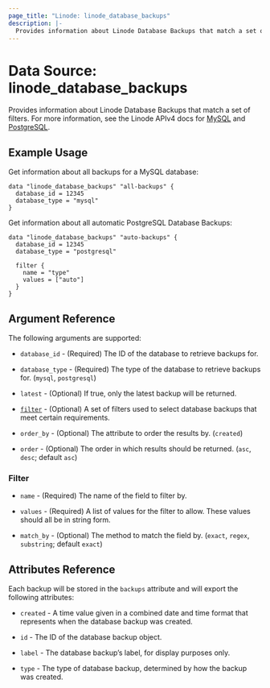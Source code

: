 ```yaml
---
page_title: "Linode: linode_database_backups"
description: |-
  Provides information about Linode Database Backups that match a set of filters.
---
```


# Data Source: linode\_database\_backups

Provides information about Linode Database Backups that match a set of filters.
For more information, see the Linode APIv4 docs for [MySQL](https://techdocs.akamai.com/linode-api/reference/get-databases-mysql-instance-backups) and [PostgreSQL](https://techdocs.akamai.com/linode-api/reference/get-databases-postgre-sql-instance-backups).

## Example Usage

Get information about all backups for a MySQL database:

```hcl
data "linode_database_backups" "all-backups" {
  database_id = 12345
  database_type = "mysql"
}
```

Get information about all automatic PostgreSQL Database Backups:

```hcl
data "linode_database_backups" "auto-backups" {
  database_id = 12345
  database_type = "postgresql"
  
  filter {
    name = "type"
    values = ["auto"]
  }
}
```

## Argument Reference

The following arguments are supported:

* `database_id` - (Required) The ID of the database to retrieve backups for.

* `database_type` - (Required) The type of the database to retrieve backups for. (`mysql`, `postgresql`)

* `latest` - (Optional) If true, only the latest backup will be returned.

* [`filter`](#filter) - (Optional) A set of filters used to select database backups that meet certain requirements.

* `order_by` - (Optional) The attribute to order the results by. (`created`)

* `order` - (Optional) The order in which results should be returned. (`asc`, `desc`; default `asc`)

### Filter

* `name` - (Required) The name of the field to filter by.

* `values` - (Required) A list of values for the filter to allow. These values should all be in string form.

* `match_by` - (Optional) The method to match the field by. (`exact`, `regex`, `substring`; default `exact`)

## Attributes Reference

Each backup will be stored in the `backups` attribute and will export the following attributes:

* `created` - A time value given in a combined date and time format that represents when the database backup was created.

* `id` - The ID of the database backup object.

* `label` - The database backup’s label, for display purposes only.

* `type` - The type of database backup, determined by how the backup was created.
